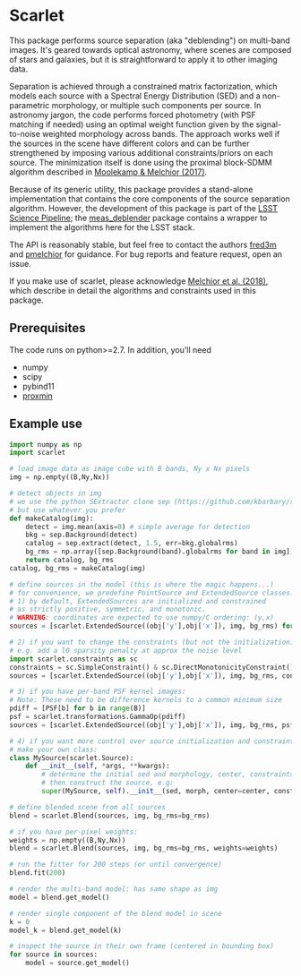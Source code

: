 # Scarlet

This package performs source separation (aka "deblending") on multi-band images. It's geared towards optical astronomy, where scenes are composed of stars and galaxies, but it is straightforward to apply it to other imaging data.

Separation is achieved through a constrained matrix factorization, which models each source with a Spectral Energy Distribution (SED) and a non-parametric morphology, or multiple such components per source. In astronomy jargon, the code performs forced photometry (with PSF matching if needed) using an optimal weight function given by the signal-to-noise weighted morphology across bands. The approach works well if the sources in the scene have different colors and can be further strengthened by imposing various additional constraints/priors on each source. The minimization itself is done using the proximal block-SDMM algorithm described in [Moolekamp & Melchior (2017)](https://arxiv.org/abs/1708.09066).

Because of its generic utility, this package provides a stand-alone implementation that contains the core components of the source separation algorithm. However, the development of this package is part of the [LSST Science Pipeline](https://pipelines.lsst.io);  the [meas_deblender](https://github.com/lsst/meas_deblender) package contains a wrapper to implement the algorithms here for the LSST stack.

The API is reasonably stable, but feel free to contact the authors [fred3m](https://github.com/fred3m) and [pmelchior](https://github.com/pmelchior) for guidance. For bug reports and feature request, open an issue.

If you make use of scarlet, please acknowledge [Melchior et al. (2018)](http://arxiv.org/abs/1802.10157), which describe in detail the algorithms and constraints used in this package.

## Prerequisites

The code runs on python>=2.7. In addition, you'll need

* numpy
* scipy
* pybind11
* [proxmin](https://github.com/pmelchior/proxmin)

## Example use

```python
import numpy as np
import scarlet

# load image data as image cube with B bands, Ny x Nx pixels
img = np.empty((B,Ny,Nx))

# detect objects in img
# we use the python SExtractor clone sep (https://github.com/kbarbary/sep)
# but use whatever you prefer
def makeCatalog(img):
    detect = img.mean(axis=0) # simple average for detection
    bkg = sep.Background(detect)
    catalog = sep.extract(detect, 1.5, err=bkg.globalrms)
    bg_rms = np.array([sep.Background(band).globalrms for band in img])
    return catalog, bg_rms
catalog, bg_rms = makeCatalog(img)

# define sources in the model (this is where the magic happens...)
# for convenience, we predefine PointSource and ExtendedSource classes.
# 1) by default, ExtendedSources are initialized and constrained
# as strictly positive, symmetric, and monotonic.
# WARNING: coordinates are expected to use numpy/C ordering: (y,x)
sources = [scarlet.ExtendedSource((obj['y'],obj['x']), img, bg_rms) for obj in catalog]

# 2) if you want to change the constraints (but not the initialization)
# e.g. add a l0 sparsity penalty at approx the noise level
import scarlet.constraints as sc
constraints = sc.SimpleConstraint() & sc.DirectMonotonicityConstraint() & sc.SymmetryConstraint() & sc.L0Constraint(bg_rms.sum())
sources = [scarlet.ExtendedSource((obj['y'],obj['x']), img, bg_rms, constraints=constraints) for obj in catalog]

# 3) if you have per-band PSF kernel images:
# Note: These need to be difference kernels to a common minimum size
pdiff = [PSF[b] for b in range(B)]
psf = scarlet.transformations.GammaOp(pdiff)
sources = [scarlet.ExtendedSource((obj['y'],obj['x']), img, bg_rms, psf=psf) for obj in catalog]

# 4) if you want more control over source initialization and constraints,
# make your own class:
class MySource(scarlet.Source):
    def __init__(self, *args, **kwargs):
        # determine the initial sed and morphology, center, constraints
        # then construct the source, e.g:
        super(MySource, self).__init__(sed, morph, center=center, constraints=constraints, psf=psf, fix_sed=False, fix_morph=False, fix_frame=False, shift_center=0.2)

# define blended scene from all sources
blend = scarlet.Blend(sources, img, bg_rms=bg_rms)

# if you have per-pixel weights:
weights = np.empty((B,Ny,Nx))
blend = scarlet.Blend(sources, img, bg_rms=bg_rms, weights=weights)

# run the fitter for 200 steps (or until convergence)
blend.fit(200)

# render the multi-band model: has same shape as img
model = blend.get_model()

# render single component of the blend model in scene
k = 0
model_k = blend.get_model(k)

# inspect the source in their own frame (centered in bounding box)
for source in sources:
    model = source.get_model()
```
